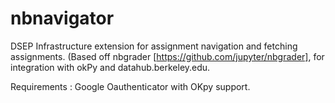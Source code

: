 # nbnavigator
DSEP Infrastructure extension for assignment navigation and fetching assignments. (Based off nbgrader [https://github.com/jupyter/nbgrader], for integration with okPy and datahub.berkeley.edu.

Requirements : Google Oauthenticator with OKpy support. 
